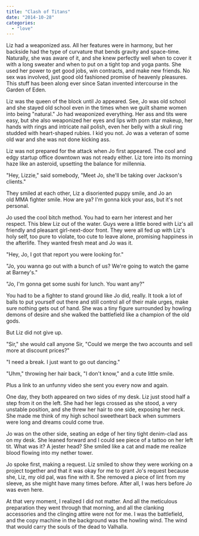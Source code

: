 ```yaml
---
title: "Clash of Titans"
date: "2014-10-28"
categories: 
  - "love"
---
```


Liz had a weaponized ass. All her features were in harmony, but her backside had the type of curvature that bends gravity and space-time. Naturally, she was aware of it, and she knew perfectly well when to cover it with a long sweater and when to put on a tight top and yoga pants. She used her power to get good jobs, win contracts, and make new friends. No sex was involved, just good old fashioned promise of heavenly pleasures. This stuff has been along ever since Satan invented intercourse in the Garden of Eden.

Liz was the queen of the block until Jo appeared. See, Jo was old school and she stayed old school even in the times when we guilt shame women into being "natural." Jo had weaponized everything. Her ass and tits were easy, but she also weaponized her eyes and lips with porn star makeup, her hands with rings and intricate nail polish, even her belly with a skull ring studded with heart-shaped rubies. I kid you not. Jo was a veteran of some old war and she was not done kicking ass.

Liz was not prepared for the attack when Jo first appeared. The cool and edgy startup office downtown was not ready either. Liz tore into its morning haze like an asteroid, upsetting the balance for millennia.

"Hey, Lizzie," said somebody, "Meet Jo, she'll be taking over Jackson's clients."

They smiled at each other, Liz a disoriented puppy smile, and Jo an old MMA fighter smile. How are ya? I'm gonna kick your ass, but it's not personal.

Jo used the cool bitch method. You had to earn her interest and her respect. This blew Liz out of the water. Guys were a little bored with Liz's all friendly and pleasant girl-next-door front. They were all fed up with Liz's holy self, too pure to violate, too cute to leave alone, promising happiness in the afterlife. They wanted fresh meat and Jo was it.

"Hey, Jo, I got that report you were looking for."

"Jo, you wanna go out with a bunch of us? We're going to watch the game at Barney's."

"Jo, I'm gonna get some sushi for lunch. You want any?"

You had to be a fighter to stand ground like Jo did, really. It took a lot of balls to put yourself out there and still control all of their male urges, make sure nothing gets out of hand. She was a tiny figure surrounded by howling demons of desire and she walked the battlefield like a champion of the old gods.

But Liz did not give up.

"Sir," she would call anyone Sir, "Could we merge the two accounts and sell more at discount prices?"

"I need a break. I just want to go out dancing."

"Uhm," throwing her hair back, "I don't know," and a cute little smile.

Plus a link to an unfunny video she sent you every now and again.

One day, they both appeared on two sides of my desk. Liz just stood half a step from it on the left. She had her legs crossed as she stood, a very unstable position, and she threw her hair to one side, exposing her neck. She made me think of my high school sweetheart back when summers were long and dreams could come true.

Jo was on the other side, seating an edge of her tiny tight denim-clad ass on my desk. She leaned forward and I could see piece of a tattoo on her left tit. What was it? A jester head? She smiled like a cat and made me realize blood flowing into my nether tower.

Jo spoke first, making a request. Liz smiled to show they were working on a project together and that it was okay for me to grant Jo's request because she, Liz, my old pal, was fine with it. She removed a piece of lint from my sleeve, as she might have many times before. After all, I was hers before Jo was even here.

At that very moment, I realized I did not matter. And all the meticulous preparation they went through that morning, and all the clanking accessories and the clinging attire were not for me. I was the battlefield, and the copy machine in the background was the howling wind. The wind that would carry the souls of the dead to Valhalla.
